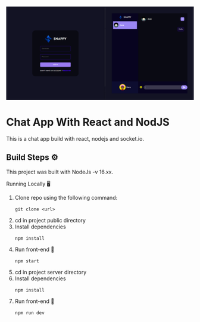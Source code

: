 ![photo of chat application running](screenshots/screenshot.png)

# Chat App With React and NodJS

This is a chat app build with react, nodejs and socket.io.

## Build Steps ⚙

This project was built with NodeJs -v 16.xx.

Running Locally 🖥️

1. Clone repo using the following command:
    ```shell script
    git clone <url> 
    ```
2. cd in project public directory
4. Install dependencies
    ```shell script
    npm install
    ```
5. Run front-end 🎉
    ```shell script
    npm start
	 ```
6. cd in project server directory
7. Install dependencies
    ```shell script
    npm install
    ```
7. Run front-end 🎉
    ```shell script
    npm run dev
	 ```